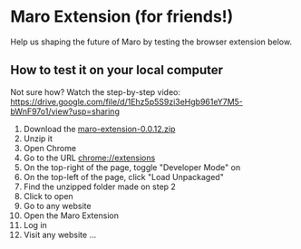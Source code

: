 # Maro Extension (for friends!)

Help us shaping the future of Maro by testing the browser extension below.

## How to test it on your local computer

Not sure how? Watch the step-by-step video: https://drive.google.com/file/d/1Ehz5p5S9zi3eHgb961eY7M5-bWnF97o1/view?usp=sharing

1. Download the [maro-extension-0.0.12.zip](https://github.com/user-attachments/files/17949531/maro-extension-0.0.12.zip)
2. Unzip it
3. Open Chrome
4. Go to the URL [chrome://extensions](#)
5. On the top-right of the page, toggle "Developer Mode" on
6. On the top-left of the page, click "Load Unpackaged"
7. Find the unzipped folder made on step 2
8. Click to open
9. Go to any website
10. Open the Maro Extension
11. Log in
12. Visit any website
...

